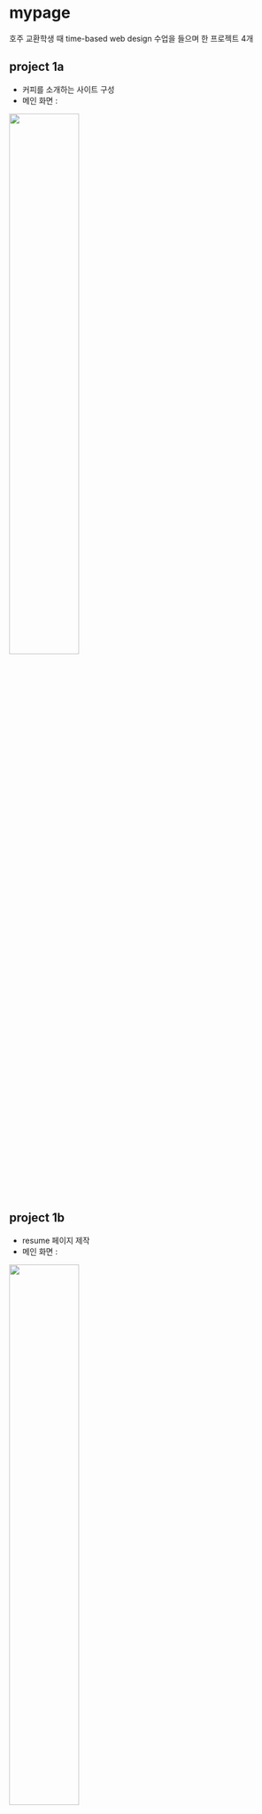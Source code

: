 # mypage
호주 교환학생 때 time-based web design 수업을 들으며 한 프로젝트 4개

## project 1a
- 커피를 소개하는 사이트 구성
- 메인 화면 :
<img src="https://user-images.githubusercontent.com/26520423/79386630-62138800-7fa5-11ea-9cf9-01367c78c774.png" width="50%" height="50%">

## project 1b
- resume 페이지 제작
- 메인 화면 :
<img src="https://user-images.githubusercontent.com/26520423/79387443-b66b3780-7fa6-11ea-8db0-71aee621c8c0.png" width="50%" height="50%">

## project 2a
- project2b에 대한 구상 사이트 작성
- 화면 :
<img src="https://user-images.githubusercontent.com/26520423/79387718-211c7300-7fa7-11ea-8155-be7a65a5d372.png" width="50%" height="50%">

## project 2b
- 나를 소개하는 사이트 작성
- 사이트에 포함된 동영상 :
<img src="https://user-images.githubusercontent.com/26520423/79388225-eebf4580-7fa7-11ea-84c3-28aec7fad140.png" width="50%" height="50%">
